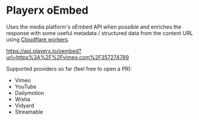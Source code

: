 # Playerx oEmbed

Uses the media platform's oEmbed API when possible and enriches the response with some useful metadata / structured data from the content URL using [Cloudflare workers](https://developers.cloudflare.com/workers/).

https://api.playerx.io/oembed?url=https%3A%2F%2Fvimeo.com%2F357274789

Supported providers so far (feel free to open a PR):

- Vimeo
- YouTube
- Dailymotion
- Wistia
- Vidyard
- Streamable

